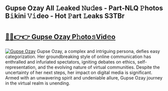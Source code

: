 ## Gupse Ozay All 𝙻eaked 𝙽u𝚍es - Part-NLQ 𝙿hotos B𝚒kini 𝚅𝚒deo - Hot 𝙿art 𝙻eaks S3TBr

# <h2><a href="http://ld46nui.urlbe.top/?page=Gupse+Ozay">🔗🔗👉👉 Gupse Ozay P𝚑oto𝚜Vid𝚎o</a></h2>

[![Gupse Ozay](https://i.imgur.com/eBuTRDB.gif)](http://ld46nui.urlbe.top/?page=Gupse+Ozay)
Gupse Ozay, a complex and intriguing persona, defies easy categorization. Her groundbreaking style of online communication has enthralled and infuriated spectators, igniting debates on ethics, self-representation, and the evolving nature of virtual communities. Despite the uncertainty of her next steps, her impact on digital media is significant. Armed with an unwavering spirit and undeniable allure, Gupse Ozay journey in the virtual realm is unending.
